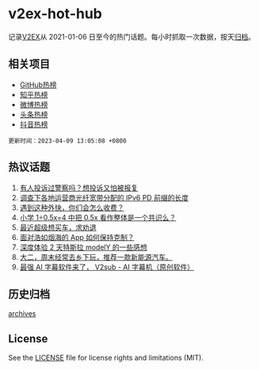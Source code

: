 # v2ex-hot-hub

 记录[V2EX](https://www.v2ex.com/)从 2021-01-06 日至今的热门话题。每小时抓取一次数据，按天[归档](archives)。
 
 ## 相关项目

- [GitHub热榜](https://github.com/snaildev/github-hot-hub)
- [知乎热榜](https://github.com/snaildev/zhihu-hot-hub)
- [微博热榜](https://github.com/snaildev/weibo-hot-hub)
- [头条热榜](https://github.com/snaildev/toutiao-hot-hub)
- [抖音热榜](https://github.com/snaildev/douyin-hot-hub)


 `更新时间：2023-04-09 13:05:08 +0800`

## 热议话题

1. [有人投诉过警察吗？想投诉又怕被报复](https://www.v2ex.com/t/930827)
1. [调查下各地运营商光纤宽带分配的 IPv6 PD 前缀的长度](https://www.v2ex.com/t/930849)
1. [遇到这种外快，你们会怎么收费？](https://www.v2ex.com/t/930801)
1. [小学 1÷0.5x=4 中把 0.5x 看作整体是一个共识么？](https://www.v2ex.com/t/930877)
1. [最近超级想买车，求劝退](https://www.v2ex.com/t/930841)
1. [面对浩如烟海的 App 如何保持克制？](https://www.v2ex.com/t/930825)
1. [深度体验 2 天特斯拉 modelY 的一些感想](https://www.v2ex.com/t/930910)
1. [大二，周末经常去乡下玩，推荐一款新能源汽车。](https://www.v2ex.com/t/930869)
1. [最强 AI 字幕软件来了， V2sub - AI 字幕机（原创软件）](https://www.v2ex.com/t/930940)

## 历史归档

[archives](archives)

## License

See the [LICENSE](LICENSE) file for license rights and limitations (MIT).
